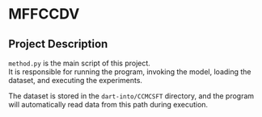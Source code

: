 # MFFCCDV
## Project Description

`method.py` is the main script of this project.  
It is responsible for running the program, invoking the model, loading the dataset, and executing the experiments.  

The dataset is stored in the `dart-into/CCMCSFT` directory, and the program will automatically read data from this path during execution.
